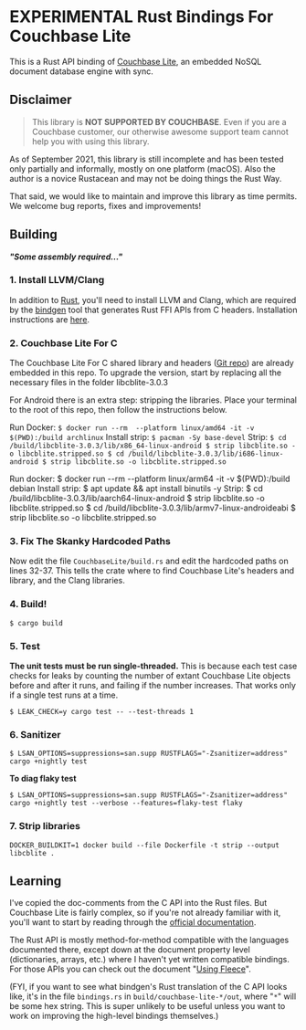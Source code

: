 # EXPERIMENTAL Rust Bindings For Couchbase Lite

This is a Rust API binding of [Couchbase Lite][CBL], an embedded NoSQL document database engine with sync.

## Disclaimer

> This library is **NOT SUPPORTED BY COUCHBASE**. Even if you are a Couchbase customer, our otherwise awesome support team cannot help you with using this library.

As of September 2021, this library is still incomplete and has been tested only partially and informally, mostly on one platform (macOS). Also the author is a novice Rustacean and may not be doing things the Rust Way.

That said, we would like to maintain and improve this library as time permits. We welcome bug reports, fixes and improvements!

## Building

**_"Some assembly required..."_**

### 1. Install LLVM/Clang

In addition to [Rust][RUST], you'll need to install LLVM and Clang, which are required by the
[bindgen][BINDGEN] tool that generates Rust FFI APIs from C headers.
Installation instructions are [here][BINDGEN_INSTALL].

### 2. Couchbase Lite For C

The Couchbase Lite For C shared library and headers ([Git repo][CBL_C]) are already embedded in this repo.
To upgrade the version, start by replacing all the necessary files in the folder libcblite-3.0.3

For Android there is an extra step: stripping the libraries.
Place your terminal to the root of this repo, then follow the instructions below.

Run Docker:
    ``$ docker run --rm  --platform linux/amd64 -it -v $(PWD):/build archlinux``
Install strip:
    ``$ pacman -Sy base-devel``
Strip:
    ``$ cd /build/libcblite-3.0.3/lib/x86_64-linux-android
    $ strip libcblite.so -o libcblite.stripped.so
    $ cd /build/libcblite-3.0.3/lib/i686-linux-android
    $ strip libcblite.so -o libcblite.stripped.so``

Run docker:
    $ docker run --rm  --platform linux/arm64 -it -v $(PWD):/build debian
Install strip:
    $ apt update && apt install binutils -y
Strip:
    $ cd /build/libcblite-3.0.3/lib/aarch64-linux-android
    $ strip libcblite.so -o libcblite.stripped.so
    $ cd /build/libcblite-3.0.3/lib/armv7-linux-androideabi
    $ strip libcblite.so -o libcblite.stripped.so


### 3. Fix The Skanky Hardcoded Paths

Now edit the file `CouchbaseLite/build.rs` and edit the hardcoded paths on lines 32-37.
This tells the crate where to find Couchbase Lite's headers and library, and the Clang libraries.

### 4. Build!

    $ cargo build

### 5. Test

**The unit tests must be run single-threaded.** This is because each test case checks for leaks by
counting the number of extant Couchbase Lite objects before and after it runs, and failing if the
number increases. That works only if a single test runs at a time.

    $ LEAK_CHECK=y cargo test -- --test-threads 1

### 6. Sanitizer

    $ LSAN_OPTIONS=suppressions=san.supp RUSTFLAGS="-Zsanitizer=address" cargo +nightly test 

**To diag flaky test** 

    $ LSAN_OPTIONS=suppressions=san.supp RUSTFLAGS="-Zsanitizer=address" cargo +nightly test --verbose --features=flaky-test flaky

### 7. Strip libraries
```
DOCKER_BUILDKIT=1 docker build --file Dockerfile -t strip --output libcblite .
```

## Learning

I've copied the doc-comments from the C API into the Rust files. But Couchbase Lite is fairly
complex, so if you're not already familiar with it, you'll want to start by reading through
the [official documentation][CBLDOCS].

The Rust API is mostly method-for-method compatible with the languages documented there, except
down at the document property level (dictionaries, arrays, etc.) where I haven't yet written
compatible bindings. For those APIs you can check out the document "[Using Fleece][FLEECE]".

(FYI, if you want to see what bindgen's Rust translation of the C API looks like, it's in the file `bindings.rs` in `build/couchbase-lite-*/out`, where "`*`" will be some hex string. This is super unlikely to be useful unless you want to work on improving the high-level bindings themselves.)


[RUST]: https://www.rust-lang.org
[CBL]: https://www.couchbase.com/products/lite
[CBL_C]: https://github.com/couchbase/couchbase-lite-C
[CBLDOCS]: https://docs.couchbase.com/couchbase-lite/current/introduction.html
[FLEECE]: https://github.com/couchbaselabs/fleece/wiki/Using-Fleece
[BINDGEN]: https://rust-lang.github.io/rust-bindgen/
[BINDGEN_INSTALL]: https://rust-lang.github.io/rust-bindgen/requirements.html
